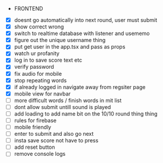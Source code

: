 - FRONTEND

* [x] doesnt go automatically into next round, user must submit
* [x] show correct wrong
* [x] switch to realtime database with listener and usememo
* [x] figure out the unique username thing
* [x] put get user in the app.tsx and pass as props
* [x] watch ur profanity
* [x] log in to save score text etc
* [x] verify password
* [x] fix audio for mobile
* [x] stop repeating words
* [x] if already logged in navigate away from regsiter page
* [x] mobile view for navbar
* [ ] more difficult words / finish words in mit list
* [ ] dont allow submit untill sound is played
* [ ] add loading to add name bit on the 10/10 round thing thing
* [ ] rules for firebase
* [ ] mobile friendly
* [ ] enter to submit and also go next
* [ ] insta save score not have to press
* [ ] add reset button
* [ ] remove console logs
